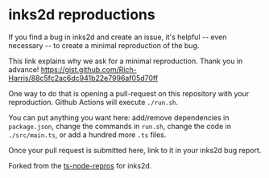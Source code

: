 # inks2d reproductions

If you find a bug in inks2d and create an issue, it's helpful -- even necessary -- to create a minimal reproduction of the bug.

This link explains why we ask for a minimal reproduction. Thank you in advance!
https://gist.github.com/Rich-Harris/88c5fc2ac6dc941b22e7996af05d70ff

One way to do that is opening a pull-request on this repository with your reproduction. Github Actions will execute `./run.sh`.

You can put anything you want here: add/remove dependencies in `package.json`, change the commands in `run.sh`, change the code in `./src/main.ts`,
or add a hundred more `.ts` files.

Once your pull request is submitted here, link to it in your inks2d bug report.

Forked from the [ts-node-repros](https://github.com/TypeStrong/ts-node-repros) for inks2d.